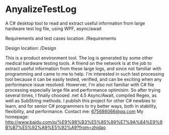 # AnyalizeTestLog
A C# desktop tool to read and extract useful information from large hardware test log file, using WPF, async/await 

Requirements and test cases location: /Requirements

Design location: /Design

This is a product environment tool. The log is generated by some other medical hardware testing tools.
A friend on the network is at the job to extract useful information from these large logs, 
and since not familiar with programming and came to me to help.
I'm interested in such text processing tool because it can be easily tested, verified, and can be exciting when
any performance issue resolved.
Howerver, I'm also not familiar with C# file processing especially large file and performance optimisim.
So after trying several times, I finally choosed .net 4.5 Async/Await, compiled Regex, as well as SubString methods.
I publish this project for other C# newbies to learn, and for senior C# programmers to try better ways,
both in stability, flexibility, and performance.
Contact me: 675686066@qq.com
My homepage: http://www.baidu.com/p/%E9%98%B3%E5%85%89%E7%9A%84%E9%9B%B7%E5%92%A9%E5%92%A9?from=zhidao
